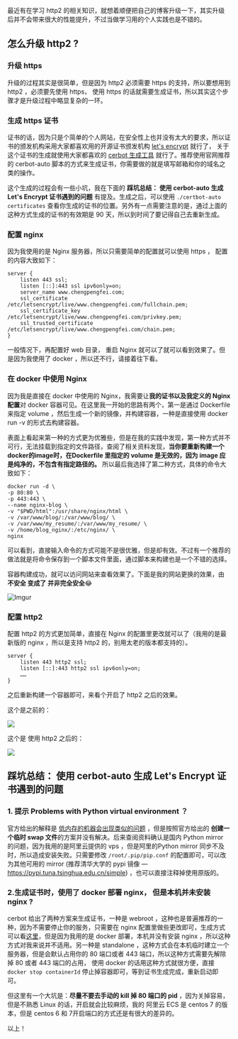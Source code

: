 最近有在学习 http2 的相关知识，就想着顺便把自己的博客升级一下，其实升级后并不会带来很大的性能提升，不过当做学习用的个人实践也是不错的。

## 怎么升级 http2 ?

### 升级 https

升级的过程其实是很简单，但是因为 http2 必须需要 https 的支持，所以要想用到 http2 ，必须要先使用 https， 使用 https 的话就需要生成证书，所以其实这个步骤才是升级过程中略显复杂的一环。

### 生成 https 证书

证书的话，因为只是个简单的个人网站，在安全性上也并没有太大的要求，所以证书的颁发机构采用大家都喜欢用的开源证书颁发机构 [let's encrypt](https://letsencrypt.org/) 就行了， 关于这个证书的生成就使用大家都喜欢的 [cerbot 生成工具](https://certbot.eff.org/lets-encrypt/centos6-nginx) 就行了。推荐使用官网推荐的 cerbot-auto 脚本的方式来生成证书，你需要做的就是填写邮箱和你的域名之类的操作。

这个生成的过程会有一些小坑，我在下面的 **踩坑总结： 使用 cerbot-auto 生成 Let's Encrypt 证书遇到的问题** 有提及。生成之后，可以使用 `./certbot-auto certificates` 查看你生成的证书的位置。另外有一点需要注意的是，通过上面的这种方式生成的证书的有效期是 90 天，所以到时间了要记得自己去重新生成。

### 配置 nginx 

因为我使用的是 Nginx 服务器，所以只需要简单的配置就可以使用 https ， 配置的内容大致如下：

```nginx
server {
    listen 443 ssl;
  	listen [::]:443 ssl ipv6only=on;
  	server_name www.chengpengfei.com;
  	ssl_certificate /etc/letsencrypt/live/www.chengpengfei.com/fullchain.pem;
  	ssl_certificate_key /etc/letsencrypt/live/www.chengpengfei.com/privkey.pem;
  	ssl_trusted_certificate /etc/letsencrypt/live/www.chengpengfei.com/chain.pem;
}
```

一般情况下，再配置好 web 目录， 重启 Nginx 就可以了就可以看到效果了。但是因为我使用了 docker ，所以还不行，请接着往下看。

### 在 docker 中使用 Nginx

因为我是直接在 docker 中使用的 Nginx，我需要让**我的证书以及我定义的 Nginx 配置**对 docker 容器可见。在这里我一开始的思路有两个，第一是通过 Dockerfile 来指定 volume ，然后生成一个新的镜像，并构建容器，一种是直接使用 docker run -v 的形式去构建容器。

表面上看起来第一种的方式更为优雅些，但是在我的实践中发现，第一种方式并不可行，无法挂载到指定的文件路径，查阅了相关资料发现，**当你要重新构建一个docker的image时，在Dockerfile 里指定的 volume 是无效的，因为 image 应是纯净的，不包含有指定路径的。** 所以最后我选择了第二种方式，具体的命令大致如下：

```shell
docker run -d \
-p 80:80 \
-p 443:443 \
--name nginx-blog \
-v "$PWD/html":/usr/share/nginx/html \
-v /var/www/blog/:/var/www/blog/ \
-v /var/www/my_resume/:/var/www/my_resume/ \
-v /home/blog_nginx/:/etc/nginx/ \
nginx
```

可以看到，直接输入命令的方式可能不是很优雅，但是却有效。不过有一个推荐的做法就是将命令保存到一个脚本文件里面，通过脚本来构建也是一个不错的选择。

容器构建成功，就可以访问网站来查看效果了。下面是我的网站更换的效果，由 **不安全 变成了 并非完全安全**😂

![Imgur](https://i.imgur.com/DASIzJQ.jpg)



### 配置 http2

配置 http2 的方式更加简单，直接在 Nginx 的配置里更改就可以了（我用的是最新版的 nginx ，所以是支持 http2 的，别用太老的版本都支持的）。

```nginx
server {
    listen 443 http2 ssl;
  	listen [::]:443 http2 ssl ipv6only=on;
  	……
}
```

之后重新构建一个容器即可，来看个开启了 http2 之后的效果。

这个是之前的：

![](http://ww1.sinaimg.cn/large/86c7c947gy1fv27gvnz6yj22tu0hmgtd.jpg)

这个是 使用 http2 之后的：

![](http://ww1.sinaimg.cn/large/86c7c947gy1fv27gvjv0pj22vo0b2djw.jpg)



## 踩坑总结： 使用 cerbot-auto 生成 Let's Encrypt 证书遇到的问题

### 1. **提示 Problems with Python virtual environment ？**

官方给出的解释是 [低内存的机器会出现类似的问题](https://certbot.eff.org/docs/install.html#id7) ，但是按照官方给出的 **创建一个临时 swap 文件**的方案并没有解决。后来查阅资料确认是国内 Python mirror 的问题，因为我用的是阿里云提供的 vps ，但是阿里的Python mirror 同步不及时，所以造成安装失败。只需要修改 `/root/.pip/pip.conf` 的配置即可，可以改为其他可用的 mirror (推荐清华大学的 pypi 镜像 — https://pypi.tuna.tsinghua.edu.cn/simple) ，也可以直接注释掉使用原版的。

### **2.生成证书时，使用了 docker 部署 nginx， 但是本机并未安装 nginx ?**

cerbot 给出了两种方案来生成证书，一种是 webroot ，这种也是普遍推荐的一种，因为不需要停止你的服务，只需要在 nginx 配置里做些更改即可，生成方式可以看[这里](https://certbot.eff.org/docs/using.html#id12)，但是因为我用的是 docker 部署，本机并没有安装 nginx ，所以这种方式对我来说并不适用。另一种是 standalone ，这种方式会在本机临时建立一个服务器，但是会默认占用你的 80 端口或者 443 端口，所以这种方式需要先解除掉 80 或者 443 端口的占用， 使用 docker 的话用这种方式就很方便，直接 `docker stop containerId` 停止掉容器即可，等到证书生成完成，重新启动即可。

但这里有一个大坑是：**尽量不要去手动的 kill 掉 80 端口的 pid** ，因为关掉容易，但是不熟悉 Linux 的话，开启就会比较麻烦，我的 阿里云 ECS 是 centos 7 的版本，但是 centos 6 和 7开启端口的方式还是有很大的差异的。



以上！